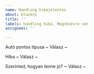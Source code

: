 ```yaml
---
name: Handling hibajelentés
about: blazerp
title: ''
labels: handling hiba, Megnézésre vár
assignees: ''

---
```


Autó pontos típusa
~ Válasz ~


Hiba
~ Válasz ~


Szerinted, hogyan lenne jó?
~ Válasz ~
